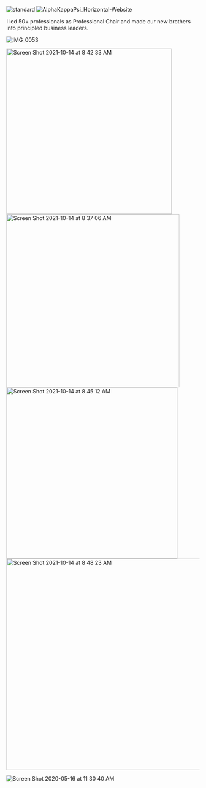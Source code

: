 ![standard](https://user-images.githubusercontent.com/19508013/169393845-8c97248b-2360-4b9f-825b-f3590cc54057.png)
![AlphaKappaPsi_Horizontal-Website](https://user-images.githubusercontent.com/19508013/165651666-b4d907e6-36a9-4c03-a273-4b8e65f40616.png)

I led 50+ professionals as Professional Chair and made our new brothers into principled business leaders.

![IMG_0053](https://user-images.githubusercontent.com/19508013/156455548-01fa4594-6451-4cc8-9c51-895f09ddfbdf.jpeg)

<img width="431" alt="Screen Shot 2021-10-14 at 8 42 33 AM" src="https://user-images.githubusercontent.com/19508013/137351547-06f0e0ed-0f82-49fd-bae3-31acc214e4fc.png">

<img width="451" alt="Screen Shot 2021-10-14 at 8 37 06 AM" src="https://user-images.githubusercontent.com/19508013/137350875-e1e40d49-8ebe-4c30-8e53-d41a6bf5abb0.png">

<img width="446" alt="Screen Shot 2021-10-14 at 8 45 12 AM" src="https://user-images.githubusercontent.com/19508013/137351980-be424914-e13e-4ca6-b74e-cb0ae6f209d5.png">

<img width="550" alt="Screen Shot 2021-10-14 at 8 48 23 AM" src="https://user-images.githubusercontent.com/19508013/137352612-d7b0d574-4de4-45ef-8404-3ed085accf6d.png">

![Screen Shot 2020-05-16 at 11 30 40 AM](https://user-images.githubusercontent.com/19508013/156452691-745a1576-9278-4ef3-9514-e80f11c9241f.jpeg)
